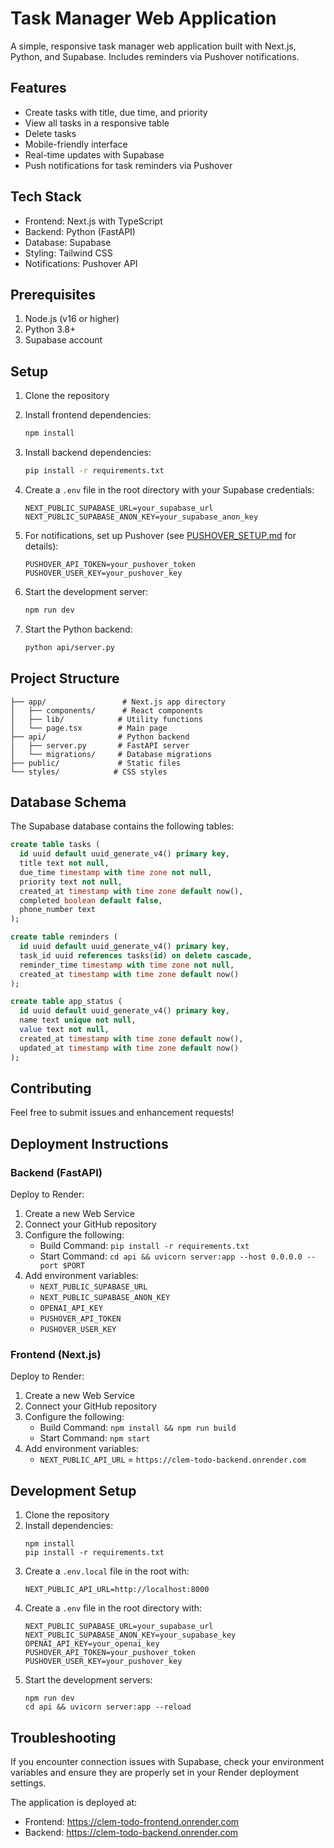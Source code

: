 # Task Manager Web Application

A simple, responsive task manager web application built with Next.js, Python, and Supabase. Includes reminders via Pushover notifications.

## Features

- Create tasks with title, due time, and priority
- View all tasks in a responsive table
- Delete tasks
- Mobile-friendly interface
- Real-time updates with Supabase
- Push notifications for task reminders via Pushover

## Tech Stack

- Frontend: Next.js with TypeScript
- Backend: Python (FastAPI)
- Database: Supabase
- Styling: Tailwind CSS
- Notifications: Pushover API

## Prerequisites

1. Node.js (v16 or higher)
2. Python 3.8+
3. Supabase account

## Setup

1. Clone the repository
2. Install frontend dependencies:
   ```bash
   npm install
   ```

3. Install backend dependencies:
   ```bash
   pip install -r requirements.txt
   ```

4. Create a `.env` file in the root directory with your Supabase credentials:
   ```
   NEXT_PUBLIC_SUPABASE_URL=your_supabase_url
   NEXT_PUBLIC_SUPABASE_ANON_KEY=your_supabase_anon_key
   ```

5. For notifications, set up Pushover (see [PUSHOVER_SETUP.md](PUSHOVER_SETUP.md) for details):
   ```
   PUSHOVER_API_TOKEN=your_pushover_token
   PUSHOVER_USER_KEY=your_pushover_key
   ```

6. Start the development server:
   ```bash
   npm run dev
   ```

7. Start the Python backend:
   ```bash
   python api/server.py
   ```

## Project Structure

```
├── app/                 # Next.js app directory
│   ├── components/      # React components
│   ├── lib/            # Utility functions
│   └── page.tsx        # Main page
├── api/                # Python backend
│   ├── server.py       # FastAPI server
│   └── migrations/     # Database migrations
├── public/             # Static files
└── styles/            # CSS styles
```

## Database Schema

The Supabase database contains the following tables:

```sql
create table tasks (
  id uuid default uuid_generate_v4() primary key,
  title text not null,
  due_time timestamp with time zone not null,
  priority text not null,
  created_at timestamp with time zone default now(),
  completed boolean default false,
  phone_number text
);

create table reminders (
  id uuid default uuid_generate_v4() primary key,
  task_id uuid references tasks(id) on delete cascade,
  reminder_time timestamp with time zone not null,
  created_at timestamp with time zone default now()
);

create table app_status (
  id uuid default uuid_generate_v4() primary key,
  name text unique not null,
  value text not null,
  created_at timestamp with time zone default now(),
  updated_at timestamp with time zone default now()
);
```

## Contributing

Feel free to submit issues and enhancement requests!

## Deployment Instructions

### Backend (FastAPI)

Deploy to Render:

1. Create a new Web Service
2. Connect your GitHub repository
3. Configure the following:
   - Build Command: `pip install -r requirements.txt`
   - Start Command: `cd api && uvicorn server:app --host 0.0.0.0 --port $PORT`
4. Add environment variables:
   - `NEXT_PUBLIC_SUPABASE_URL`
   - `NEXT_PUBLIC_SUPABASE_ANON_KEY`
   - `OPENAI_API_KEY`
   - `PUSHOVER_API_TOKEN`
   - `PUSHOVER_USER_KEY`

### Frontend (Next.js)

Deploy to Render:

1. Create a new Web Service
2. Connect your GitHub repository
3. Configure the following:
   - Build Command: `npm install && npm run build`
   - Start Command: `npm start`
4. Add environment variables:
   - `NEXT_PUBLIC_API_URL` = `https://clem-todo-backend.onrender.com`

## Development Setup

1. Clone the repository
2. Install dependencies:
   ```
   npm install
   pip install -r requirements.txt
   ```
3. Create a `.env.local` file in the root with:
   ```
   NEXT_PUBLIC_API_URL=http://localhost:8000
   ```
4. Create a `.env` file in the root directory with:
   ```
   NEXT_PUBLIC_SUPABASE_URL=your_supabase_url
   NEXT_PUBLIC_SUPABASE_ANON_KEY=your_supabase_key
   OPENAI_API_KEY=your_openai_key
   PUSHOVER_API_TOKEN=your_pushover_token
   PUSHOVER_USER_KEY=your_pushover_key
   ```
5. Start the development servers:
   ```
   npm run dev
   cd api && uvicorn server:app --reload
   ```

## Troubleshooting

If you encounter connection issues with Supabase, check your environment variables and ensure they are properly set in your Render deployment settings.

The application is deployed at:
- Frontend: https://clem-todo-frontend.onrender.com
- Backend: https://clem-todo-backend.onrender.com
